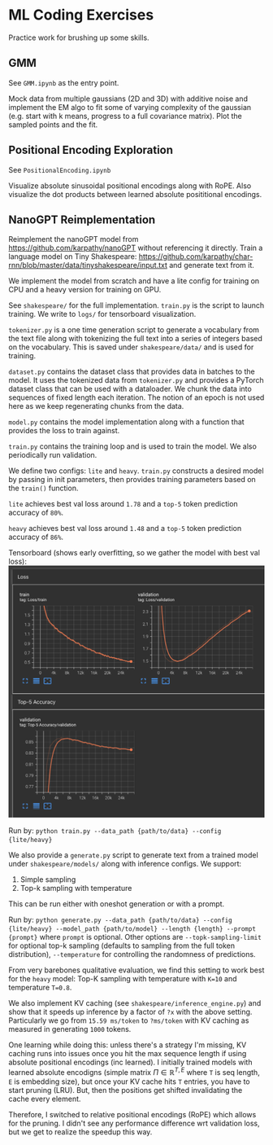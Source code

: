 # ML Coding Exercises
Practice work for brushing up some skills.

## GMM
See `GMM.ipynb` as the entry point. 

Mock data from multiple gaussians (2D and 3D) with additive noise and implement the EM algo to fit some of varying complexity of the gaussian (e.g. start with k means, progress to a full covariance matrix). Plot the sampled points and the fit.

## Positional Encoding Exploration
See `PositionalEncoding.ipynb`

Visualize absolute sinusoidal positional encodings along with RoPE. Also visualize the dot products between learned absolute posititional encodings.

## NanoGPT Reimplementation
Reimplement the nanoGPT model from https://github.com/karpathy/nanoGPT without referencing it directly. Train a language model on Tiny Shakespeare: https://github.com/karpathy/char-rnn/blob/master/data/tinyshakespeare/input.txt and generate text from it.

We implement the model from scratch and have a lite config for training on CPU and a heavy version for training on GPU.

See `shakespeare/` for the full implementation. `train.py` is the script to launch training. We write to `logs/` for tensorboard visualization.

`tokenizer.py` is a one time generation script to generate a vocabulary from the text file along with tokenizing the full text into a series of integers based on
the vocabulary. This is saved under `shakespeare/data/` and is used for training.

`dataset.py` contains the dataset class that provides data in batches to the model. It uses the tokenized data from `tokenizer.py` and provides a PyTorch dataset class that can be used with a dataloader. We chunk the data into sequences of fixed length each iteration. The notion of an epoch is not used here as we keep
regenerating chunks from the data.

`model.py` contains the model implementation along with a function that provides the loss to train against.

`train.py` contains the training loop and is used to train the model. We also periodically run validation.

We define two configs: `lite` and `heavy`. `train.py` constructs a desired model by passing in init parameters, then provides
training parameters based on the `train()` function.

`lite` achieves best val loss around `1.78` and a `top-5` token prediction accuracy of `80%`.

`heavy` achieves best val loss around `1.48` and a `top-5` token prediction accuracy of `86%`.

Tensorboard (shows early overfitting, so we gather the model with best val loss):
![alt text](shakespeare/res/tensorboard.png)

Run by: `python train.py --data_path {path/to/data} --config {lite/heavy}`

We also provide a `generate.py` script to generate text from a trained model under `shakespeare/models/` along with inference configs. We support:
1. Simple sampling
2. Top-k sampling with temperature

This can be run either with oneshot generation or with a prompt.

Run by: `python generate.py --data_path {path/to/data} --config {lite/heavy} --model_path {path/to/model} --length {length} --prompt {prompt}` where `prompt` is optional.
Other options are `--topk-sampling-limit` for optional top-k sampling (defaults to sampling from the full token distribution), `--temperature` for controlling the randomness of predictions.

From very barebones qualitative evaluation, we find this setting to work best for the `heavy` model:
Top-K sampling with temperature with `K=10` and temperature `T=0.8`.

We also implement KV caching (see `shakespeare/inference_engine.py`) and show that it speeds up inference by a factor of `?x` with the above setting. Particularly we go from
`15.59 ms/token` to `?ms/token` with KV caching as measured in generating `1000` tokens.

One learning while doing this: unless there's a strategy I'm missing, KV caching runs into issues once you hit the max sequence length if using absolute positional encodings (inc learned).
I initially trained models with learned absolute encodigns (simple matrix $\Pi\in \mathbb{R}^{T, E}$ where `T` is seq length, `E` is embedding size), but once your KV cache hits `T` entries,
you have to start pruning (LRU). But, then the positions get shifted invalidating the cache every element.

Therefore, I switched to relative positional encodings (RoPE) which allows for the pruning. I didn't see any performance difference wrt validation loss, but we get to realize the speedup this way.
